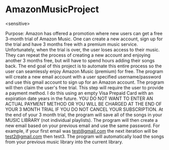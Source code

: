 # AmazonMusicProject
&lt;sensitive>

Purpose: Amazon has offered a promotion where new users can get a free 3-month trial of Amazon Music. One can create a new account, sign up for the trial and have 3 months free with a premium music service. Unfortunately, when the trial is over, the user loses access to their music. They can repeat the process of creating a new account and enjoying another 3 months free, but will have to spend hours adding their songs back. The end goal of this project is to automate this entire process so the user can seamlessly enjoy Amazon Music (premium) for free. The program will create a new email account with a user specified username/password and use this gmail account to sign up for an Amazon account. The program will then claim the user's free trial. This step will require the user to provide a payment method. I do this using an empty Visa Prepaid Card with an expiration date years in the future. YOU DO NOT WANT TO ENTER AN ACTUAL PAYMENT METHOD OR YOU WILL BE CHARGED AT THE END OF YOUR 3 MONTH TRIAL IF YOU DO NOT CANCEL YOUR SUBSCRIPTION. At the end of your 3 month trial, the program will save all of the songs in your MUSIC LIBRARY (not individual playlists). The program will then create a new email based on your previous email and use the same password. For example, if your first email was test@gmail.com the next iteration will be test2@gmail.com then test3. The program will automatically load the songs from your previous music library into the current library.
